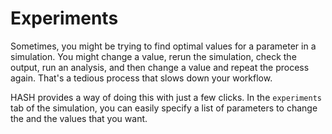 # Experiments

Sometimes, you might be trying to find optimal values for a parameter in a simulation. You might change a value, rerun the simulation, check the output, run an analysis, and then change a value and repeat the process again. That's a tedious process that slows down your workflow.

HASH provides a way of doing this with just a few clicks. In the `experiments` tab of the simulation, you can easily specify a list of parameters to change the and the values that you want.

```text




```

